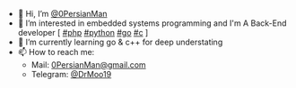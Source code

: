 - 👋 Hi, I’m [@0PersianMan](https://github.com/0persianman)
- 👀 I’m interested in embedded systems programming and I'm A Back-End developer [
[#php](https://github.com/topics/php)
[#python](https://github.com/topics/python)
[#go](https://github.com/topics/go)
[#c](https://github.com/topics/c) ]
- 🌱 I’m currently learning go & c++ for deep understating
- 📫 How to reach me:
  - Mail: 0PersianMan@gmail.com
  - Telegram: [@DrMoo19](https://t.me/DrMoo19)


<!---
- 💞️ I’m looking to collaborate on ... [coming soon]

0persianman/0persianman is a ✨ special ✨ repository because its `README.md` (this file) appears on your GitHub profile.
You can click the Preview link to take a look at your changes.
--->
